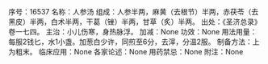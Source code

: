 序号：16537
名称：人参汤
组成：人参半两，麻黄（去根节）半两，赤茯苓（去黑皮）半两，白术半两，干葛（锉）半两，甘草（炙）半两。
出处：《圣济总录》卷一七四。
主治：小儿伤寒，身热脉浮。
加减：None
功效：None
用法用量：每服2钱匕，水1小盏。加葱白少许，同煎至6分，去滓，分温2服。
制备方法：上为粗末。
临床应用：None
各家论述：None
用药禁忌：None
附注：None
